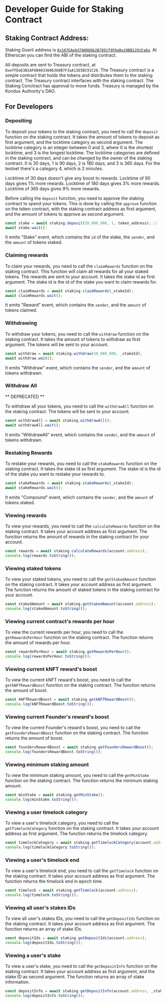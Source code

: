 # Developer Guide for Staking Contract

## Staking Contract Address:

Staking Goerli address is [`0x107EAe6d788068b2B7891f9F0aBa10BB1201Fa8a`](https://goerli.etherscan.io/address/0x107EAe6d788068b2B7891f9F0aBa10BB1201Fa8a#code). At Etherscan you can find the ABI of the staking contract.

All deposits are sent to Treasury contract, at `0xefFDa63B1AF6B4033606368B7F3aA13E5BC91C26`. The Treasury contract is a simple contract that holds the tokens and distributes them to the staking contract. The Treasury contract interfaces with the staking contract. The Staking Conctract has approval to move funds. Treasury is managed by the Kondux Authority's DAO.

## For Developers
### Depositing

To deposit your tokens to the staking contract, you need to call the `deposit` function on the staking contract. It takes the amount of tokens to deposit as first argument, and the locktime category as second argument. The locktime category is an integer between 0 and 3, where 0 is the shortest locktime, and 3 is the longest locktime. The locktime categories are defined in the staking contract, and can be changed by the owner of the staking contract. 0 is 30 days, 1 is 90 days, 2 is 180 days, and 3 is 365 days. For the testnet there's a category 4, which is 2 minutes. 

Locktime of 30 days doesn't give any boost to rewards. Locktime of 90 days gives 1% more rewards. Locktime of 180 days gives 3% more rewards. Locktime of 365 days gives 9% more rewards. 

Before calling the `deposit` function, you need to approve the staking contract to spend your tokens. This is done by calling the `approve` function on the token contract, with the staking contract address as first argument, and the amount of tokens to approve as second argument.
```javascript
const stake = await staking.deposit(10_000_000, 1, token_address); // 10_000_000 units staked with locktime of 90 days
await stake.wait();
```

It emits "Stake" event, which contains the `id` of the stake, the `sender`, and the `amount` of tokens staked.

### Claiming rewards

To claim your rewards, you need to call the `claimRewards` function on the staking contract. This function will claim all rewards for all your staked tokens. The rewards are sent to your account. It takes the stake id as first argument. The stake id is the id of the stake you want to claim rewards for.

```javascript
const claimRewards = await staking.claimRewards(_stakeId);
await claimRewards.wait();
```

It emits "Reward" event, which contains the `sender`, and the `amount` of tokens claimed.

### Withdrawing

To withdraw your tokens, you need to call the `withdraw` function on the staking contract. It takes the amount of tokens to withdraw as first argument. The tokens will be sent to your account.

```javascript
const withdraw = await staking.withdraw(10_000_000, _stakeId);
await withdraw.wait();
```

It emits "Withdraw" event, which contains the `sender`, and the `amount` of tokens withdrawn.

### Withdraw All

** DEPRECATED **

To withdraw all your tokens, you need to call the `withdrawAll` function on the staking contract. The tokens will be sent to your account.

```javascript
const withdrawAll = await staking.withdrawAll();
await withdrawAll.wait();
```

It emits "WithdrawAll" event, which contains the `sender`, and the `amount` of tokens withdrawn.

### Restaking Rewards

To restake your rewards, you need to call the `stakeRewards` function on the staking contract. It takes the stake id as first argument. The stake id is the id of the stake you want to restake your rewards to. 

```javascript
const stakeRewards = await staking.stakeRewards(_stakeId);
await stakeRewards.wait();
```

It emits "Compound" event, which contains the `sender`, and the `amount` of tokens staked.

### Viewing rewards

To view your rewards, you need to call the `calculateRewards` function on the staking contract. It takes your account address as first argument. The function returns the amount of rewards in the staking contract for your account.

```javascript
const rewards = await staking.calculateRewards(account.address);
console.log(rewards.toString());
```

### Viewing staked tokens

To view your staked tokens, you need to call the `getStakedAmount` function on the staking contract. It takes your account address as first argument. The function returns the amount of staked tokens in the staking contract for your account.

```javascript
const stakedAmount = await staking.getStakedAmount(account.address);
console.log(stakedAmount.toString());
```

### Viewing current contract's rewards per hour

To view the current rewards per hour, you need to call the `getRewardsPerHour` function on the staking contract. The function returns the amount of rewards per hour.

```javascript
const rewardsPerHour = await staking.getRewardsPerHour();
console.log(rewardsPerHour.toString());
```

### Viewing current kNFT reward's boost

To view the current kNFT reward's boost, you need to call the `getkNFTRewardBoost` function on the staking contract. The function returns the amount of boost.

```javascript
const kNFTRewardBoost = await staking.getkNFTRewardBoost();
console.log(kNFTRewardBoost.toString());
```

### Viewing current Founder's reward's boost

To view the current Founder's reward's boost, you need to call the `getFoundersRewardBoost` function on the staking contract. The function returns the amount of boost.

```javascript
const foundersRewardBoost = await staking.getFoundersRewardBoost();
console.log(foundersRewardBoost.toString());
```

### Viewing minimum staking amount

To view the minimum staking amount, you need to call the `getMinStake` function on the staking contract. The function returns the minimum staking amount.

```javascript
const minStake = await staking.getMinStake();
console.log(minStake.toString());
```

### Viewing a user timelock category

To view a user's timelock category, you need to call the `getTimelockCategory` function on the staking contract. It takes your account address as first argument. The function returns the timelock category.

```javascript
const timelockCategory = await staking.getTimelockCategory(account.address);
console.log(timelockCategory.toString());
```

### Viewing a user's timelock end

To view a user's timelock end, you need to call the `getTimelock` function on the staking contract. It takes your account address as first argument. The function returns the timelock end in epoch time.

```javascript
const timelock = await staking.getTimelock(account.address);
console.log(timelock.toString());
```


### Viewing all user's stakes IDs

To view all user's stakes IDs, you need to call the `getDepositIds` function on the staking contract. It takes your account address as first argument. The function returns an array of stake IDs.

```javascript
const depositIds = await staking.getDepositIds(account.address);
console.log(depositIds.toString());
```

### Viewing a user's stake

To view a user's stake, you need to call the `getDepositInfo` function on the staking contract. It takes your account address as first argument, and the stake ID as second argument. The function returns an array of stake information.

```javascript
const depositInfo = await staking.getDepositInfo(account.address, _stakeId);
console.log(depositInfo.toString());
```



